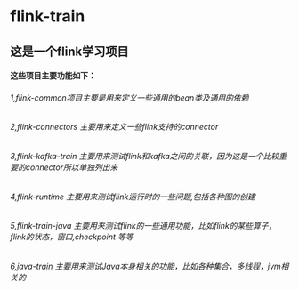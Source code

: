 # flink-train
## 这是一个flink学习项目
#### 这些项目主要功能如下：

###### 1,flink-common项目主要是用来定义一些通用的bean类及通用的依赖
###### 2,flink-connectors 主要用来定义一些flink支持的connector
###### 3,flink-kafka-train 主要用来测试flink和kafka之间的关联，因为这是一个比较重要的connector所以单独列出来
###### 4,flink-runtime 主要用来测试flink运行时的一些问题,包括各种图的创建
###### 5,flink-train-java 主要用来测试flink的一些通用功能，比如flink的某些算子，flink的状态，窗口,checkpoint 等等
###### 6,java-train 主要用来测试Java本身相关的功能，比如各种集合，多线程，jvm相关的

